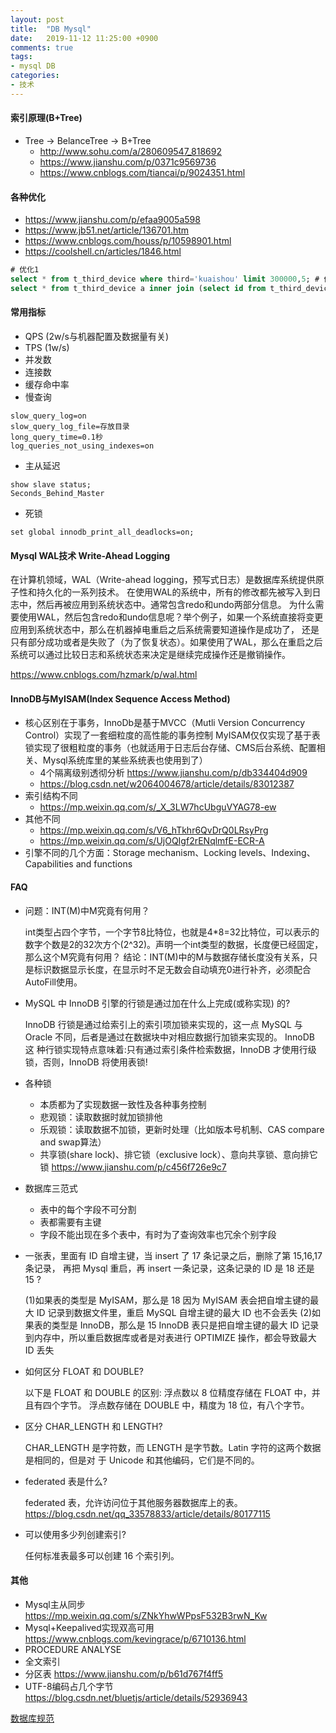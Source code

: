 ```yaml
---
layout: post
title:  "DB Mysql"
date:   2019-11-12 11:25:00 +0900
comments: true
tags:
- mysql DB 
categories:
- 技术
---
```


#### 索引原理(B+Tree)
- Tree -> BelanceTree -> B+Tree
    - <http://www.sohu.com/a/280609547_818692>
    - <https://www.jianshu.com/p/0371c9569736>
    - <https://www.cnblogs.com/tiancai/p/9024351.html>

#### 各种优化
- <https://www.jianshu.com/p/efaa9005a598>
- <https://www.jb51.net/article/136701.htm>
- <https://www.cnblogs.com/houss/p/10598901.html>
- <https://coolshell.cn/articles/1846.html>
```sql
# 优化1
select * from t_third_device where third='kuaishou' limit 300000,5; # 优化前
select * from t_third_device a inner join (select id from t_third_device where third='kuaishou' limit 300000,5) b on a.id=b.id; # 优化后
```
#### 常用指标
- QPS   (2w/s与机器配置及数据量有关)
- TPS   (1w/s)
- 并发数
- 连接数
- 缓存命中率
- 慢查询
```
slow_query_log=on
slow_query_log_file=存放目录
long_query_time=0.1秒
log_queries_not_using_indexes=on
```
- 主从延迟 
```
show slave status;
Seconds_Behind_Master
```
- 死锁
```
set global innodb_print_all_deadlocks=on; 
```

#### Mysql WAL技术 Write-Ahead Logging
    
   在计算机领域，WAL（Write-ahead logging，预写式日志）是数据库系统提供原子性和持久化的一系列技术。
   在使用WAL的系统中，所有的修改都先被写入到日志中，然后再被应用到系统状态中。通常包含redo和undo两部分信息。
   为什么需要使用WAL，然后包含redo和undo信息呢？举个例子，如果一个系统直接将变更应用到系统状态中，那么在机器掉电重启之后系统需要知道操作是成功了，
   还是只有部分成功或者是失败了（为了恢复状态）。如果使用了WAL，那么在重启之后系统可以通过比较日志和系统状态来决定是继续完成操作还是撤销操作。
    
   <https://www.cnblogs.com/hzmark/p/wal.html>

#### InnoDB与MyISAM(Index Sequence Access Method)
- 核心区别在于事务，InnoDb是基于MVCC（Mutli Version Concurrency Control）实现了一套细粒度的高性能的事务控制
  MyISAM仅仅实现了基于表锁实现了很粗粒度的事务（也就适用于日志后台存储、CMS后台系统、配置相关、Mysql系统库里的某些系统表也使用到了）
    - 4个隔离级别透彻分析 <https://www.jianshu.com/p/db334404d909>
    - <https://blog.csdn.net/w2064004678/article/details/83012387>
- 索引结构不同
    - <https://mp.weixin.qq.com/s/_X_3LW7hcUbguVYAG78-ew>    
- 其他不同
    - <https://mp.weixin.qq.com/s/V6_hTkhr6QvDrQ0LRsyPrg>
    - <https://mp.weixin.qq.com/s/UjOQIgf2rENqlmfE-ECR-A>
- 引擎不同的几个方面：Storage mechanism、Locking levels、Indexing、Capabilities and functions

#### FAQ
- 问题：INT(M)中M究竟有何用？

    int类型占四个字节，一个字节8比特位，也就是4*8=32比特位，可以表示的数字个数是2的32次方个(2^32)。声明一个int类型的数据，长度便已经固定，那么这个M究竟有何用？
    结论：INT(M)中的M与数据存储长度没有关系，只是标识数据显示长度，在显示时不足无数会自动填充0进行补齐，必须配合AutoFill使用。
- MySQL 中 InnoDB 引擎的行锁是通过加在什么上完成(或称实现) 的?

    InnoDB 行锁是通过给索引上的索引项加锁来实现的，这一点 MySQL 与 Oracle 不同，后者是通过在数据块中对相应数据行加锁来实现的。
    InnoDB 这 种行锁实现特点意味着:只有通过索引条件检索数据，InnoDB 才使用行级 锁，否则，InnoDB 将使用表锁!
- 各种锁 
    - 本质都为了实现数据一致性及各种事务控制
    - 悲观锁：读取数据时就加锁排他
    - 乐观锁：读取数据不加锁，更新时处理（比如版本号机制、CAS compare and swap算法）
    - 共享锁(share lock)、排它锁（exclusive lock）、意向共享锁、意向排它锁
        <https://www.jianshu.com/p/c456f726e9c7>
- 数据库三范式
    - 表中的每个字段不可分割
    - 表都需要有主键
    - 字段不能出现在多个表中，有时为了查询效率也冗余个别字段
- 一张表，里面有 ID 自增主键，当 insert 了 17 条记录之后，删除了第 15,16,17 条记录， 再把 Mysql 重启，再 insert 一条记录，这条记录的 ID 是 18 还是 15 ?
    
    (1)如果表的类型是 MyISAM，那么是 18
        因为 MyISAM 表会把自增主键的最大 ID 记录到数据文件里，重启 MySQL 自增主键的最大 ID 也不会丢失
    (2)如果表的类型是 InnoDB，那么是 15
        InnoDB 表只是把自增主键的最大 ID 记录到内存中，所以重启数据库或者是对表进行 OPTIMIZE 操作，都会导致最大 ID 丢失
- 如何区分 FLOAT 和 DOUBLE?
    
    以下是 FLOAT 和 DOUBLE 的区别:
    浮点数以 8 位精度存储在 FLOAT 中，并且有四个字节。 浮点数存储在 DOUBLE 中，精度为 18 位，有八个字节。
- 区分 CHAR_LENGTH 和 LENGTH?
    
    CHAR_LENGTH 是字符数，而 LENGTH 是字节数。Latin 字符的这两个数据是相同的，但是对 于 Unicode 和其他编码，它们是不同的。
- federated 表是什么?
    
    federated 表，允许访问位于其他服务器数据库上的表。
    <https://blog.csdn.net/qq_33578833/article/details/80177115>
    
- 可以使用多少列创建索引?

    任何标准表最多可以创建 16 个索引列。
#### 其他
- Mysql主从同步 <https://mp.weixin.qq.com/s/ZNkYhwWPpsF532B3rwN_Kw>
- Mysql+Keepalived实现双高可用 <https://www.cnblogs.com/kevingrace/p/6710136.html>
- PROCEDURE ANALYSE 
- 全文索引
- 分区表 <https://www.jianshu.com/p/b61d767f4ff5>
- UTF-8编码占几个字节 <https://blog.csdn.net/bluetjs/article/details/52936943>

[数据库规范](https://database.51cto.com/art/201910/604128.htm)
